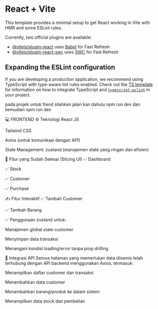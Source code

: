 # React + Vite

This template provides a minimal setup to get React working in Vite with HMR and some ESLint rules.

Currently, two official plugins are available:

- [@vitejs/plugin-react](https://github.com/vitejs/vite-plugin-react/blob/main/packages/plugin-react) uses [Babel](https://babeljs.io/) for Fast Refresh
- [@vitejs/plugin-react-swc](https://github.com/vitejs/vite-plugin-react/blob/main/packages/plugin-react-swc) uses [SWC](https://swc.rs/) for Fast Refresh

## Expanding the ESLint configuration

If you are developing a production application, we recommend using TypeScript with type-aware lint rules enabled. Check out the [TS template](https://github.com/vitejs/vite/tree/main/packages/create-vite/template-react-ts) for information on how to integrate TypeScript and [`typescript-eslint`](https://typescript-eslint.io) in your project.


pada projek untuk frend silahkan jalan kan dahulu npm run dev dan kemudian npm run dev

💻 FRONTEND
⚙️ Teknologi
React JS

Tailwind CSS

Axios (untuk komunikasi dengan API)

State Management: zustand (manajemen state yang ringan dan efisien)

🎨 Fitur yang Sudah Selesai (Slicing UI)
✅ Dashboard

✅ Stock

✅ Customer

✅ Purchase

✍️ Fitur Interaktif
✅ Tambah Customer

✅ Tambah Barang

✅ Penggunaan zustand untuk:

Manajemen global state customer

Menyimpan data transaksi

Menangani kondisi loading/error tanpa prop drilling

📡 Integrasi API
Semua halaman yang memerlukan data dinamis telah terhubung dengan API backend menggunakan Axios, termasuk:

Menampilkan daftar customer dan transaksi

Menambahkan data customer

Menambahkan barang/produk ke dalam sistem

Menampilkan data stock dan pembelian

